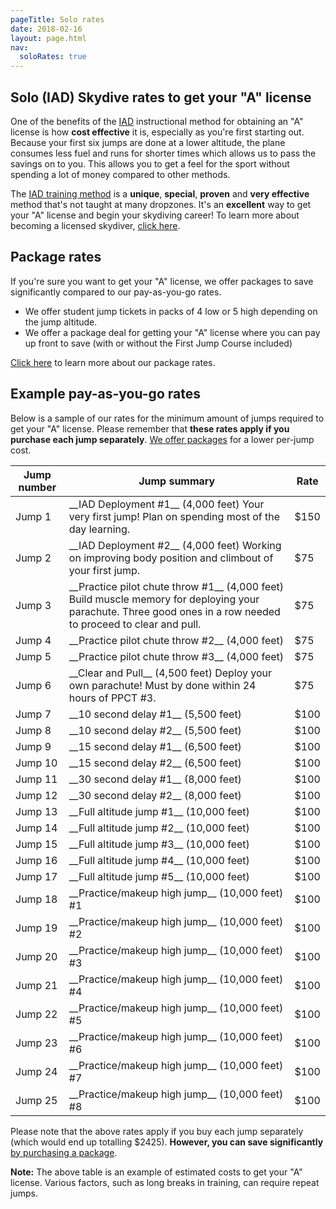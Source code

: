 ```yaml
---
pageTitle: Solo rates
date: 2018-02-16
layout: page.html
nav:
  soloRates: true
---
```


## Solo (IAD) Skydive rates to get your "A" license

One of the benefits of the [IAD](../instructor-assisted-deployment) instructional method for obtaining an "A" license is how __cost effective__ it is, especially as you're first starting out. Because your first six jumps are done at a lower altitude, the plane consumes less fuel and runs for shorter times which allows us to pass the savings on to you. This allows you to get a feel for the sport without spending a lot of money compared to other methods.

The [IAD training method](../instructor-assisted-deployment) is a __unique__, __special__, __proven__ and __very effective__ method that's not taught at many dropzones. It's an __excellent__ way to get your "A" license and begin your skydiving career! To learn more about becoming a licensed skydiver, [click here](../become-a-licensed-skydiver).

## Package rates

If you're sure you want to get your "A" license, we offer packages to save significantly compared to our pay-as-you-go rates.

 * We offer student jump tickets in packs of 4 low or 5 high depending on the jump altitude.
 * We offer a package deal for getting your "A" license where you can pay up front to save (with or without the First Jump Course included)

[Click here](../packages) to learn more about our package rates.

## Example pay-as-you-go rates
Below is a sample of our rates for the minimum amount of jumps required to get your "A" license. Please remember that __these rates apply if you purchase each jump separately__. [We offer packages](../packages) for a lower per-jump cost.

<table class="jump-rate-table">
<thead>
<tr>
<th>Jump number</th>
<th>Jump summary</th>
<th>Rate</th>
</tr>
</thead>
<tbody>
<tr>
<td>Jump 1</td>
<td>__IAD Deployment #1__ (4,000 feet) Your very first jump! Plan on spending most of the day learning.</td>
<td>$150</td>
</tr>
<tr>
<td>Jump 2</td>
<td>__IAD Deployment #2__ (4,000 feet) Working on improving body position and climbout of your first jump.</td>
<td>$75</td>
</tr>
<tr>
<td>Jump 3</td>
<td>__Practice pilot chute throw #1__ (4,000 feet) Build muscle memory for deploying your parachute. Three good ones in a row needed to proceed to clear and pull.</td>
<td>$75</td>
</tr>
<tr>
<td>Jump 4</td>
<td>__Practice pilot chute throw #2__ (4,000 feet)</td>
<td>$75</td>
</tr>
<tr>
<td>Jump 5</td>
<td>__Practice pilot chute throw #3__ (4,000 feet)</td>
<td>$75</td>
</tr>
<tr>
<td>Jump 6</td>
<td>__Clear and Pull__ (4,500 feet) Deploy your own parachute! Must by done within 24 hours of PPCT #3.</td>
<td>$75</td>
</tr>
<tr>
<td>Jump 7</td>
<td>__10 second delay #1__ (5,500 feet)</td>
<td>$100</td>
</tr>
<tr>
<td>Jump 8</td>
<td>__10 second delay #2__ (5,500 feet)</td>
<td>$100</td>
</tr>
<tr>
<td>Jump 9</td>
<td>__15 second delay #1__ (6,500 feet)</td>
<td>$100</td>
</tr>
<tr>
<td>Jump 10</td>
<td>__15 second delay #2__ (6,500 feet)</td>
<td>$100</td>
</tr>
<tr>
<td>Jump 11</td>
<td>__30 second delay #1__ (8,000 feet)</td>
<td>$100</td>
</tr>
<tr>
<td>Jump 12</td>
<td>__30 second delay #2__ (8,000 feet)</td>
<td>$100</td>
</tr>
<tr>
<td>Jump 13</td>
<td>__Full altitude jump #1__ (10,000 feet)</td>
<td>$100</td>
</tr>
<tr>
<td>Jump 14</td>
<td>__Full altitude jump #2__ (10,000 feet)</td>
<td>$100</td>
</tr>
<tr>
<td>Jump 15</td>
<td>__Full altitude jump #3__ (10,000 feet)</td>
<td>$100</td>
</tr>
<tr>
<td>Jump 16</td>
<td>__Full altitude jump #4__ (10,000 feet)</td>
<td>$100</td>
</tr>
<tr>
<td>Jump 17</td>
<td>__Full altitude jump #5__ (10,000 feet)</td>
<td>$100</td>
</tr>
<tr>
<td>Jump 18</td>
<td>__Practice/makeup high jump__ (10,000 feet) #1</td>
<td>$100</td>
</tr>
<tr>
<td>Jump 19</td>
<td>__Practice/makeup high jump__ (10,000 feet) #2</td>
<td>$100</td>
</tr>
<tr>
<td>Jump 20</td>
<td>__Practice/makeup high jump__ (10,000 feet) #3</td>
<td>$100</td>
</tr>
<tr>
<td>Jump 21</td>
<td>__Practice/makeup high jump__ (10,000 feet) #4</td>
<td>$100</td>
</tr>
<tr>
<td>Jump 22</td>
<td>__Practice/makeup high jump__ (10,000 feet) #5</td>
<td>$100</td>
</tr>
<tr>
<td>Jump 23</td>
<td>__Practice/makeup high jump__ (10,000 feet) #6</td>
<td>$100</td>
</tr>
<tr>
<td>Jump 24</td>
<td>__Practice/makeup high jump__ (10,000 feet) #7</td>
<td>$100</td>
</tr>
<tr>
<td>Jump 25</td>
<td>__Practice/makeup high jump__ (10,000 feet) #8</td>
<td>$100</td>
</tr>
</tbody>
</table>

Please note that the above rates apply if you buy each jump separately (which would end up totalling $2425). __However, you can save significantly__ [by purchasing a package](../packages).

__Note:__ The above table is an example of estimated costs to get your "A" license. Various factors, such as long breaks in training, can require repeat jumps.